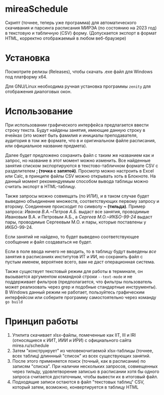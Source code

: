 # mireaSchedule

Скрипт (точнее, теперь уже программа) для автоматического скачивания и парсинга расписания МИРЭА (по состоянию на 2023 год)
в текстовую и табличную (CSV) форму. (Допускается экспорт в формат HTML, корректно отображаемый в любом веб-браузере)

# Установка

Посмотрите релизы (Releases), чтобы скачать .exe файл для Windows под платформу x64.

Для GNU/Linux необходима ручная установка программы ```zenity``` для отображения диалоговых окон.

# Использование

При использовании графического интерфейса предлагается ввести строку текста.
Будут найдены занятия, имеющие данную строку в ячейках (это может быть фамилия
и инициалы преподавателя, аудитория в том же формате, что в и оригинальном файле
расписания, или официальное название предмета). 

Далее будет предложено сохранить файл с таким же названием как и запрос, но название в этот момент можно изменить.
Все найденные занятия списком экспортируются в текстово-табличном формате CSV c разделителем  **; (точка с запятой)**.
Просмотр можно настроить в Excel или Calc, в принципе файлы CSV можно открывать хоть в Блокноте.
На данный момент рекомендуемым способом вывода таблицы можно считать экспорт в HTML-таблицу.

Также запросы можно совмещать (по ИЛИ), и в таком случае будет выведено объединение множеств, соответствующих первому запросу и второму. Соединение происходит по символу **~ (тильда)**. Пример запроса: *Иванов В.А.~Петров А.Б.* выдаст все занятия, проводимые Ивановым В.А. и Петровым А.Б., а *Сергеев М.О.~ИКБО-99-24* выдаст пары, проводимые Сергеевым М.О. и пары, которые поставлены у ИКБО-99-24.

Если занятий не найдено, то будет выведено соответствующее сообщение и файл создаваться не будет.

Если в поле ввода ничего не вводить, то в таблицу будут выведены *все* занятия в расписаниях институтов ИТ и ИИ, но сохранить файл с пустым именем, вероятнее всего, вам не даст операционная система.

Также существует текстовый режим для работы в терминале, он вызывается аргументом командной строки ```--text-mode``` и не поддерживает фильтров (предполагается, что фильтры пользователь может реализовать через grep и подобные стандартные инструменты). В Windows данный режим не работает, пользуйтесь графическим интерфейсом или соберите программу самостоятельно через команду ```go build```

# Принцип работы

1. Утилита скачивает xlsx-файлы, помеченные как IIT, III и IRI (относящиеся к ИИТ, ИИИ и ИРИ) с официального сайта mirea.ru/schedule
2. Затем "конструирует" из человекочитаемой xlsx-таблицы (точнее, всех таблиц) длиннный "список" из всех существующих занятий.
3. После этого применяется поиск (точный, как в расписании) по записям "списка". При наличии нескольких запросов, совмещенных через тильду, удовлетворение записью в расписании хотя бы одного запроса считается достаточным, чтобы вывести их в итоговый файл.
4. Подходящие записи остаются в файл "текстовых таблиц" CSV, который затем, возможно, конвертируется в таблицу HTML
